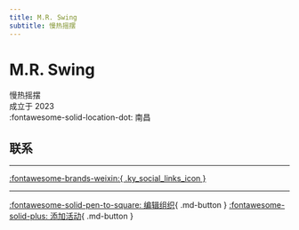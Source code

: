 ```yaml
---
title: M.R. Swing
subtitle: 慢热摇摆
---
```


# M.R. Swing

慢热摇摆  
成立于 2023  
:fontawesome-solid-location-dot: 南昌  


## 联系


---

 [:fontawesome-brands-weixin:{ .ky_social_links_icon }](# "慢热摇摆 MRSwing")

---

[:fontawesome-solid-pen-to-square: 编辑组织](https://github.com/swingdance/orgs/issues/new?assignees=&labels=update+org&projects=&template=03-update_entity.yml&title=Update%20Org%3A%20zh_CN%20%E2%80%A2%20M.R.%20Swing&region=zh_CN&id=m-r-swing&name=M.R.%20Swing){ .md-button } [:fontawesome-solid-plus: 添加活动](https://github.com/swingdance/events/issues/new?assignees=&labels=add+event&projects=&template=02-add_entity.yml&title=Add%20Event%3A%20zh_CN%20%E2%80%A2%20%3CName%3E&region=zh_CN&province=Jiangxi&city=Nanchang&org_id=m-r-swing){ .md-button }

